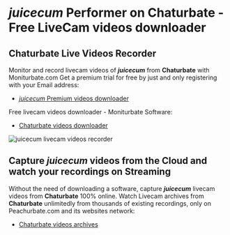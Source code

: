 # _juicecum_ Performer on Chaturbate - Free LiveCam videos downloader

## Chaturbate Live Videos Recorder

Monitor and record livecam videos of **_juicecum_** from **Chaturbate** with Moniturbate.com
Get a premium trial for free by just and only registering with your Email address:
* [_juicecum_ Premium videos downloader](https://moniturbate.com/request-demo-licence-key.html)

Free livecam videos downloader - Moniturbate Software:
* [Chaturbate videos downloader](https://moniturbate.com/moniturbate-download-software.html)

![_juicecum_ livecam videos recorder](https://peachurnet.com/templates/moniturbate-software.png)


## Capture _juicecum_ videos from the Cloud and watch your recordings on Streaming

Without the need of downloading a software, capture **_juicecum_** livecam videos from **Chaturbate** 100% online.
Watch Livecam archives from **Chaturbate** unlimitedly from thousands of existing recordings, only on Peachurbate.com and its websites network:
* [Chaturbate videos archives](https://peachurnet.com/)